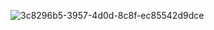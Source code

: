 ![3c8296b5-3957-4d0d-8c8f-ec85542d9dce](https://github.com/user-attachments/assets/a58f0aa5-7a0e-42ad-a920-7d99da8657bf)
